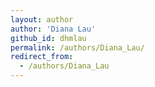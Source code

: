 ```yaml
---
layout: author
author: 'Diana Lau'
github_id: dhmlau
permalink: /authors/Diana_Lau/
redirect_from:
  - /authors/Diana_Lau
---
```

